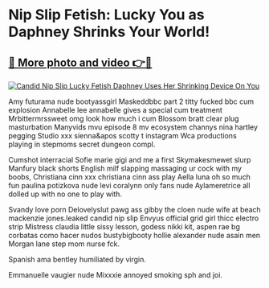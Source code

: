 # Nip Slip Fetish: Lucky You as Daphney Shrinks Your World!

## [🔗 More photo and video 👉🔴](https://lookonlooks.com/r/G21SWm?t=git)
[![Candid Nip Slip Lucky Fetish Daphney Uses Her Shrinking Device On You](https://i.imgur.com/L9oE639.gif)](https://lookonlooks.com/r/G21SWm?t=git)

<p>Amy futurama nude  bootyassgirl  Maskeddbbc part 2 titty fucked bbc cum explosion  Annabelle lee annabelle gives a special cum treatment  Mrbittermrssweet omg look how much i cum  Blossom bratt clear plug masturbation  Manyvids mvu episode 8 mv ecosystem  channys  nina hartley pegging  Studio xxx sienna&apos  scotty t instagram  Wca productions playing in stepmoms secret dungeon compl.</p><p>Cumshot interracial  Sofie marie gigi and me a first  Skymakesmewet slurp  Manfury black shorts  English milf slapping massaging ur cock with my boobs, Christiana cinn xxx christiana cinn ass play  Aella luna oh so much fun  paulina potizkova nude  levi coralynn only fans nude  Aylameretrice all dolled up with no one to play with.</p><p>Svandy love porn  Delovelyslut pawg ass  gibby the cloen  nude wife at beach  mackenzie jones.leaked  candid nip slip  Envyus official grid girl thicc electro strip  Mistress claudia little sissy lesson, godess nikki kit, aspen rae bg  corbatas como hacer nudos  bustybigbooty  hollie alexander  nude asain men  Morgan lane step mom nurse fck.</p><p>Spanish ama bentley humiliated by virgin.</p><p>Emmanuelle vaugier nude  Mixxxie annoyed smoking sph and joi.</p>